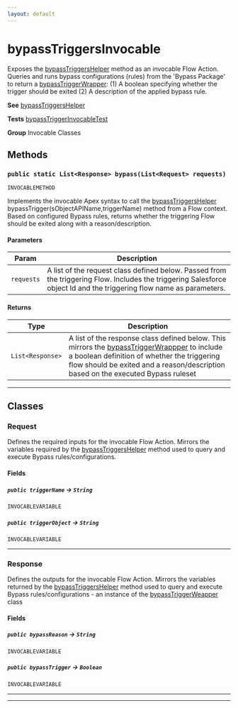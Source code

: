 ```yaml
---
layout: default
---
```

# bypassTriggersInvocable

Exposes the [bypassTriggersHelper](../Helper-Classes/bypassTriggersHelper.md) method as an invocable Flow Action. Queries and runs bypass configurations (rules) from the 'Bypass Package' to return a [bypassTriggerWrapper](../Helper-Classes/bypassTriggerWrapper.md): (1) A boolean specifying whether the trigger should be exited (2) A description of the applied bypass rule.


**See** [bypassTriggersHelper](../Helper-Classes/bypassTriggersHelper.md)


**Tests** [bypassTriggerInvocableTest](../Test-Classes/bypassTriggerInvocableTest.md)


**Group** Invocable Classes

## Methods
### `public static List<Response> bypass(List<Request> requests)`

`INVOCABLEMETHOD`

Implements the invocable Apex syntax to call the [bypassTriggersHelper](../Helper-Classes/bypassTriggersHelper.md) bypassTrigger(sObjectAPIName,triggerName) method from a Flow context. Based on configured Bypass rules, returns whether the triggering Flow should be exited along with a reason/description.

#### Parameters

|Param|Description|
|---|---|
|`requests`|A list of the request class defined below. Passed from the triggering Flow. Includes the triggering Salesforce object Id and the triggering flow name as parameters.|

#### Returns

|Type|Description|
|---|---|
|`List<Response>`|A list of the response class defined below. This mirrors the [bypassTriggerWrappper](bypassTriggerWrappper) to include a boolean definition of whether the triggering flow should be exited and a reason/description based on the executed Bypass ruleset|

---
## Classes
### Request

Defines the required inputs for the invocable Flow Action. Mirrors the variables required by the [bypassTriggersHelper](../Helper-Classes/bypassTriggersHelper.md) method used to query and execute Bypass rules/configurations.

#### Fields

##### `public triggerName` → `String`

`INVOCABLEVARIABLE` 

##### `public triggerObject` → `String`

`INVOCABLEVARIABLE` 

---

### Response

Defines the outputs for the invocable Flow Action. Mirrors the variables returned by the [bypassTriggersHelper](../Helper-Classes/bypassTriggersHelper.md) method used to query and execute Bypass rules/configurations - an instance of the [bypassTriggerWeapper](bypassTriggerWeapper) class

#### Fields

##### `public bypassReason` → `String`

`INVOCABLEVARIABLE` 

##### `public bypassTrigger` → `Boolean`

`INVOCABLEVARIABLE` 

---

---
